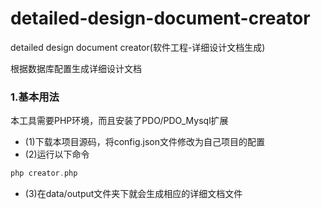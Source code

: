 # detailed-design-document-creator
detailed design document creator(软件工程-详细设计文档生成)

根据数据库配置生成详细设计文档

### 1.基本用法

本工具需要PHP环境，而且安装了PDO/PDO_Mysql扩展

- (1)下载本项目源码，将config.json文件修改为自己项目的配置
- (2)运行以下命令

```php
php creator.php
```

- (3)在data/output文件夹下就会生成相应的详细文档文件
